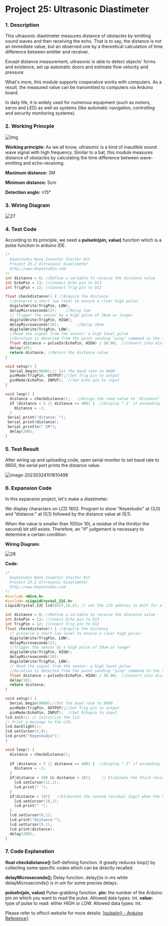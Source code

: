 # **Project 25: Ultrasonic Diastimeter**

### **1. Description**
This ultrasonic diastimeter measures distance of obstacles by emitting sound waves and then receiving the echo. That is to say, the distance is not an immediate value, but an observed one by a theoretical calculation of time difference between emitter and receiver. 

Except distance measurement, ultrasonic is able to detect objects' forms and existence, set up automatic doors and estimate flow velocity and pressure. 

What's more, this module supports cooperative works with computers. As a result, the measured value can be transmitted to computers via Arduino board. 

In daily life, it is widely used for numerous equipment (such as motors, servo and LED) as well as systems (like automatic navigation, controlling and security monitoring systems).

### **2. Working Princple**

![Img](media/img-20230225082809.png)

**Working principle:** 
As we all know, ultrasonic is a kind of inaudible sound wave signal with high frequency. Similar to a bat, this module measures distance of obstacles by calculating the time difference between wave-emitting and echo-receiving.

**Maximum distance:** 3M

**Minimum distance:** 5cm

**Detection angle:** ≤15°

### **3. Wiring Diagram**

![27](./media/27.jpg)

### **4. Test Code**

According to its principle, we need a **pulseIn(pin, value)** function which is a pulse function in arduino IDE.

```c
/*
  keyestudio Nano Inventor Starter Kit
  Project 25.2 Ultrasonic Diastimeter
  http://www.keyestudio.com
*/
int distance = 0; //Define a variable to receive the distance value 
int EchoPin = 13; //Connect Echo pin to D13
int TrigPin = 12; //Connect Trig pin to D12

float checkdistance() { //Acquire the distance 
  //preserve a short low level to ensure a clear high pulse:
  digitalWrite(TrigPin, LOW);
  delayMicroseconds(2);    //Delay 2um
  // Trigger the sensor by a high pulse of 10um or longer 
  digitalWrite(TrigPin, HIGH);
  delayMicroseconds(10);		//Delay 10um
  digitalWrite(TrigPin, LOW);
  //Read the signal from the sensor: a high level pulse
  //Duration is detected from the point sending "ping" command to the time receiving echo signal (unit: um).
  float distance = pulseIn(EchoPin, HIGH) / 58.00;  //Convert into distance
  delay(10);
  return distance; //Return the distance value
}

void setup() {
  Serial.begin(9600);// Set the baud rate to 9600
  pinMode(TrigPin, OUTPUT);//Set Trig pin to output
  pinMode(EchoPin, INPUT);  //Set Echo pin to input 
}

void loop() {
  distance = checkdistance();   //Assign the read value to "distance"
  if (distance < 5 || distance >= 400) {  //Display "-1" if exceeding the detection range 
    distance = -1;
  }
 Serial.print("ditance: ");
 Serial.print(distance);
 Serial.println(" CM");
  delay(200);
}
```
### **5. Test Result**

After wiring up and uploading code, open serial monitor to set baud rate to 9600, the serial port prints the distance value. 

![image-20230324101610498](./media/image-20230324101610498.png)

### **6. Expansion Code**

In this expansion project, let's make a diastimeter. 

We display characters on LCD 1602. Program to show "Keyestudio" at (3,0) and “distance:” at (0,1) followed by the distance value at (9,1). 

When the value is smaller than 100(or 10), a residue of the third(or the second) bit still exists. Therefore, an "if" judgement is necessary to determine a certain condition.

**Wiring Diagram:**

![28](./media/28.jpg)

**Code:**

```C
/*
  keyestudio Nano Inventor Starter Kit
  Project 25.2 Ultrasonic Diastimeter
  http://www.keyestudio.com
*/
#include <Wire.h>
#include <LiquidCrystal_I2C.h>
LiquidCrystal_I2C lcd(0x27,16,2); // set the LCD address to 0x27 for a 16 chars and 2 line display

int distance = 0; //Define a variable to receive the diatance value 
int EchoPin = 13; //Conect Echo pin to D13
int TrigPin = 12; //Conect Trig pin to D12
float checkdistance() { //Acquire the distance 
  // preserve a short low level to ensure a clear high pulse:
  digitalWrite(TrigPin, LOW);
  delayMicroseconds(2);
  //Trigger the sensor by a high pulse of 10um or longer 
  digitalWrite(TrigPin, HIGH);
  delayMicroseconds(10);
  digitalWrite(TrigPin, LOW);
  // Read the signal from the sensor: a high level pulse
  //Duration is detected from the point sending "ping" command to the time receiving echo signal (unit: um).
  float distance = pulseIn(EchoPin, HIGH) / 58.00;  //Convert into distance
  delay(10);
  return distance;
}

void setup() {
  Serial.begin(9600);//Set the baud rate to 9600
  pinMode(TrigPin, OUTPUT);//Set Trig pin to output 
  pinMode(EchoPin, INPUT);  //Set Echopin to input 
lcd.init(); // initialize the lcd
// Print a message to the LCD.
lcd.backlight();
lcd.setCursor(3,0);
lcd.print("Keyestudio");
}

void loop() {
  distance = checkdistance();
 
  if (distance < 5 || distance >= 400) {  //Display "-1" if exceeding the detection range 
    distance = -1;
  }
  if(distance < 100 && distance > 10){     // Eliminate the third residual digit when the value drops to two digits
    lcd.setCursor(11,1);
    lcd.print(" ");
  }
  if(distance < 10){   //Eliminate the second residual digit when the value drops to one digit
    lcd.setCursor(10,1);
    lcd.print(" ");
  }
  lcd.setCursor(0,1);
  lcd.print("distance:");
  lcd.setCursor(9,1);
  lcd.print(distance);
  delay(200);
}
```

### **7. Code Explanation**

**float checkdistance()** 
Self-defining function. It greatly reduces loop() by collecting some specific codes which can be directly recalled.

**delayMicroseconds();** 
Delay function. delay()is in ms while delayMicroseconds() is in um for some precise delays. 

**pulseIn(pin, value)** 
Pulse-grabbing function. 
**pin:** the number of the Arduino pin on which you want to read the pulse. Allowed data types: int.
**value:** type of pulse to read: either HIGH or LOW. Allowed data types: int.


Please refer to offocil website for more details: 
[[pulseIn() - Arduino Reference](https://www.arduino.cc/reference/en/language/functions/advanced-io/pulsein/)]:

